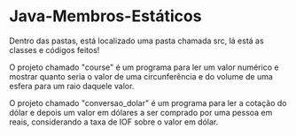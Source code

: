 # Java-Membros-Estáticos

Dentro das pastas, está localizado uma pasta chamada src, lá está as classes e códigos feitos!

O projeto chamado "course" é um programa para ler um valor numérico e mostrar quanto seria o valor de uma circunferência e do volume de uma esfera para um raio daquele valor.

O projeto chamado "conversao_dolar" é um programa para ler a cotação do dólar e depois um valor em dólares a ser comprado por uma pessoa em reais, considerando a taxa de IOF sobre o valor em dólar.
